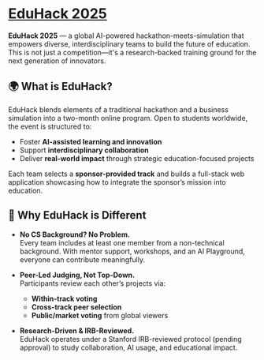 # [EduHack 2025](https://www.eduhack.org/)

**EduHack 2025** — a global AI-powered hackathon-meets-simulation that empowers diverse, interdisciplinary teams to build the future of education. This is not just a competition—it's a research-backed training ground for the next generation of innovators.

## 🌍 What is EduHack?

EduHack blends elements of a traditional hackathon and a business simulation into a two-month online program. Open to students worldwide, the event is structured to:
- Foster **AI-assisted learning and innovation**
- Support **interdisciplinary collaboration**
- Deliver **real-world impact** through strategic education-focused projects

Each team selects a **sponsor-provided track** and builds a full-stack web application showcasing how to integrate the sponsor’s mission into education.

## 🧠 Why EduHack is Different

- **No CS Background? No Problem.**  
  Every team includes at least one member from a non-technical background. With mentor support, workshops, and an AI Playground, everyone can contribute meaningfully.

- **Peer-Led Judging, Not Top-Down.**  
  Participants review each other’s projects via:
  - **Within-track voting**
  - **Cross-track peer selection**
  - **Public/market voting** from global viewers

- **Research-Driven & IRB-Reviewed.**  
  EduHack operates under a Stanford IRB-reviewed protocol (pending approval) to study collaboration, AI usage, and educational impact.
